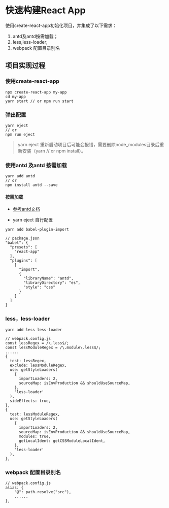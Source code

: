 # 快速构建React App

使用create-react-app初始化项目，并集成了以下需求：

1. antd及antd按需加载；
2. less,less-loader;
3. webpack 配置目录别名

## 项目实现过程

### 使用create-react-app
```
npx create-react-app my-app
cd my-app
yarn start // or npm run start
```

### 弹出配置

```
yarn eject
// or
npm run eject
```

> yarn eject 重新启动项目后可能会报错，需要删除node_modules目录后重新安装（yarn // or npm install）。

### 使用antd 及antd 按需加载

```
yarn add antd
// or
npm install antd --save
```

#### 按需加载

- [参考antd文档](https://ant.design/docs/react/use-with-create-react-app-cn#%E9%AB%98%E7%BA%A7%E9%85%8D%E7%BD%AE)

- yarn eject 自行配置

```
yarn add babel-plugin-import

// package.json
"babel": {
  "presets": [
    "react-app"
  ],
  "plugins": [
    [
      "import",
      {
        "libraryName": "antd",
        "libraryDirectory": "es",
        "style": "css"
      }
    ]
  ]
}
```

### less，less-loader

```
yarn add less less-loader

// webpack.config.js
const lessRegex = /\.less$/;
const lessModuleRegex = /\.module\.less$/;
......
{
  test: lessRegex,
  exclude: lessModuleRegex,
  use: getStyleLoaders(
    {
      importLoaders: 2,
      sourceMap: isEnvProduction && shouldUseSourceMap,
    },
    'less-loader'
  ),
  sideEffects: true,
},
{
  test: lessModuleRegex,
  use: getStyleLoaders(
    {
      importLoaders: 2,
      sourceMap: isEnvProduction && shouldUseSourceMap,
      modules: true,
      getLocalIdent: getCSSModuleLocalIdent,
    },
    'less-loader'
  ),
},
```

### webpack 配置目录别名

```
// webpack.config.js
alias: {
    "@": path.resolve("src"),
    ......
},
```
